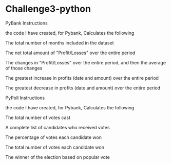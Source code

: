 # Challenge3-python

PyBank Instructions

the code I have created, for Pybank, Calculates the following

The total number of months included in the dataset

The net total amount of "Profit/Losses" over the entire period

The changes in "Profit/Losses" over the entire period, and then the average of those changes

The greatest increase in profits (date and amount) over the entire period

The greatest decrease in profits (date and amount) over the entire period

PyPoll Instructions

the code I have created, for Pybank, Calculates the following

The total number of votes cast

A complete list of candidates who received votes

The percentage of votes each candidate won

The total number of votes each candidate won

The winner of the election based on popular vote
